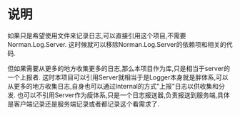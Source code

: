 # 说明

如果只是希望使用文件来记录日志,可以直接引用这个项目,不需要Norman.Log.Server.
这时候就可以移除Norman.Log.Server的依赖项和相关的代码.


但如果需要从更多的地方收集更多的日志,那么本项目作为库,只是相当于server的一个上报者.
这时本项目可以引用Server就相当于是Logger本身就是胖体系,可以从更多的地方收集日志,自身也可以通过Internal的方式"上报"日志以供收集和分发.
也可以不引用Server作为瘦体系,只是一个日志报送器,负责报送到服务端,具体是客户端记录还是服务端记录或者都记录这个看需求了.